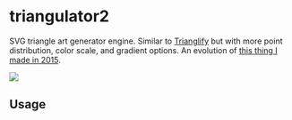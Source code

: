 # triangulator2

SVG triangle art generator engine. Similar to [Trianglify](https://github.com/qrohlf/trianglify) but with more point distribution, color scale, and gradient options. An evolution of [this thing I made in 2015](https://github.com/jackw01/Triangulator).

![](./out.png)

## Usage
